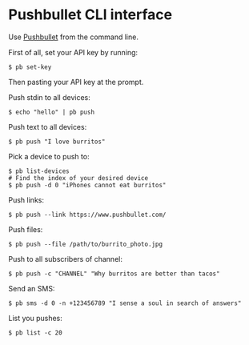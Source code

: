 Pushbullet CLI interface
========================

Use [Pushbullet](https://www.pushbullet.com/) from the command line.

First of all, set your API key by running:

    $ pb set-key

Then pasting your API key at the prompt.

Push stdin to all devices:

    $ echo "hello" | pb push

Push text to all devices:

    $ pb push "I love burritos"

Pick a device to push to:

    $ pb list-devices
    # Find the index of your desired device
    $ pb push -d 0 "iPhones cannot eat burritos"

Push links:

    $ pb push --link https://www.pushbullet.com/

Push files:

    $ pb push --file /path/to/burrito_photo.jpg

Push to all subscribers of channel:

    $ pb push -c "CHANNEL" "Why burritos are better than tacos"

Send an SMS:

    $ pb sms -d 0 -n +123456789 "I sense a soul in search of answers"

List you pushes:

    $ pb list -c 20
